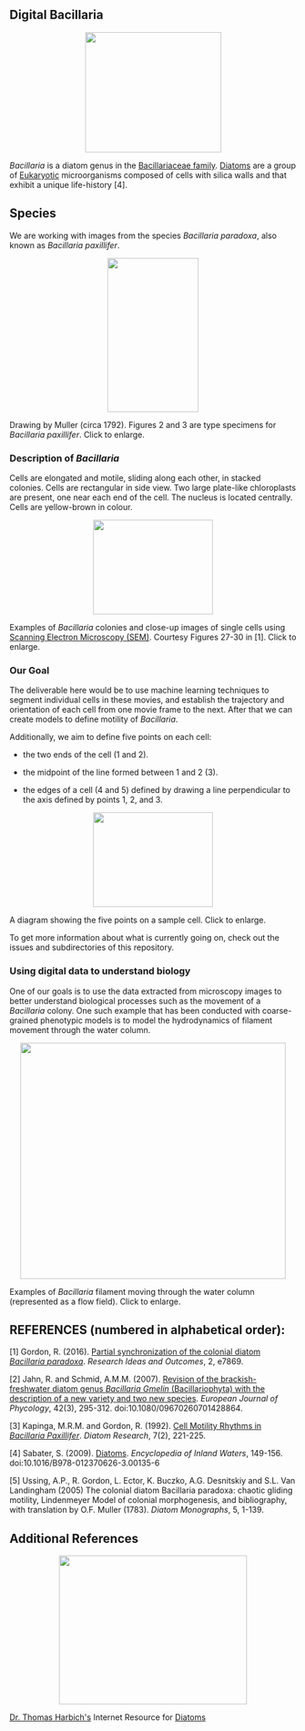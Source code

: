## Digital Bacillaria

<p align="center">
  <img width="239" height="211" src="https://user-images.githubusercontent.com/19001437/57882552-960c8900-77e9-11e9-9f10-9ab687f6391e.jpg"><BR>
</p>

_Bacillaria_ is a diatom genus in the [Bacillariaceae family](http://tolweb.org/Bacillariaceae/125684). [Diatoms](http://tolweb.org/Diatoms/) are a group of [Eukaryotic](https://en.wikipedia.org/wiki/Eukaryote) microorganisms composed of cells with silica walls and that exhibit a unique life-history [4].

## Species
We are working with images from the species _Bacillaria paradoxa_, also known as _Bacillaria paxillifer_.

<p align="center">
  <img width="160" height="270" src="https://user-images.githubusercontent.com/19001437/58395892-f2ed1800-800f-11e9-9a64-4cd517ea57ac.png"><BR>
</p>
  
Drawing by Muller (circa 1792). Figures 2 and 3 are type specimens for _Bacillaria paxillifer_. Click to enlarge.  

### Description of _Bacillaria_
Cells are elongated and motile, sliding along each other, in stacked colonies. Cells are rectangular in side view. Two large plate-like chloroplasts are present, one near each end of the cell. The nucleus is located centrally. Cells are yellow-brown in colour. 

<p align="center">
  <img width="210" height="166" src="https://user-images.githubusercontent.com/19001437/58396330-ca661d80-8011-11e9-80fe-e0f9fde60dc1.png"><BR>
</p>

Examples of _Bacillaria_ colonies and close-up images of single cells using [Scanning Electron Microscopy (SEM)](https://en.wikipedia.org/wiki/Scanning_electron_microscope). Courtesy Figures 27-30 in [1]. Click to enlarge.  

### Our Goal
The deliverable here would be to use machine learning techniques to segment individual cells in these movies, and establish the trajectory and orientation of each cell from one movie frame to the next. After that we can create models to define motility of _Bacillaria_.

Additionally, we aim to define five points on each cell:

* the two ends of the cell (1 and 2).

* the midpoint of the line formed between 1 and 2 (3).

* the edges of a cell (4 and 5) defined by drawing a line perpendicular to the axis defined by points 1, 2, and 3.

<p align="center">
  <img width="210" height="166" src="-------"><BR>
</p>
  
A diagram showing the five points on a sample cell. Click to enlarge.
  

To get more information about what is currently going on, check out the issues and subdirectories of this repository.

### Using digital data to understand biology
One of our goals is to use the data extracted from microscopy images to better understand biological processes such as the movement of a _Bacillaria_ colony. One such example that has been conducted with coarse-grained phenotypic models is to model the hydrodynamics of filament movement through the water column.

<p align="center">
  <img width="466" height="414" src="https://user-images.githubusercontent.com/19001437/58767418-47345280-8550-11e9-987c-9e302567e55c.png"><BR>
</p>
  
Examples of _Bacillaria_ filament moving through the water column (represented as a flow field). Click to enlarge. 
  

## REFERENCES (numbered in alphabetical order):
[1] Gordon, R. (2016). [Partial synchronization of the colonial diatom _Bacillaria paradoxa_](https://riojournal.com/article/7869/). _Research Ideas and Outcomes_, 2, e7869.

[2] Jahn, R. and Schmid, A.M.M. (2007). [Revision of the brackish-freshwater diatom genus _Bacillaria Gmelin_ (Bacillariophyta) 
with the description of a new variety and two new species](https://www.researchgate.net/publication/249026177_Revision_of_the_brackish-freshwater_diatom_genus_Bacillaria_Gmelin_Bacillariophyta_with_the_description_of_a_new_variety_and_two_new_species). _European Journal of Phycology_, 42(3), 295-312. doi:10.1080/09670260701428864.

[3] Kapinga, M.R.M. and Gordon, R. (1992). [Cell Motility Rhythms in _Bacillaria Paxillifer_](https://www.tandfonline.com/doi/abs/10.1080/0269249X.1992.9705215). _Diatom Research_, 7(2), 221-225.

[4] Sabater, S. (2009). [Diatoms](https://www.sciencedirect.com/science/article/pii/B9780123706263001356). _Encyclopedia of Inland Waters_, 149-156. doi:10.1016/B978-012370626-3.00135-6

[5] Ussing, A.P., R. Gordon, L. Ector, K. Buczko, A.G. Desnitskiy and S.L. Van Landingham (2005) The colonial diatom Bacillaria 
paradoxa: chaotic gliding motility, Lindenmeyer Model of colonial morphogenesis, and bibliography, with translation by O.F. 
Muller (1783). _Diatom Monographs_, 5, 1-139.

## Additional References

<p align="center">
  <img width="330" height="261" src="https://user-images.githubusercontent.com/19001437/60072607-a1ee4380-96e3-11e9-9187-77a4c69d8f4a.png"><BR>
</p>
  
[Dr. Thomas Harbich's](https://diatoms.de/en/site-notice) Internet Resource for [Diatoms](https://diatoms.de/en/)
